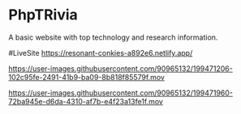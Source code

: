 # PhpTRivia
A basic website with top technology and research information.

#LiveSite
https://resonant-conkies-a892e6.netlify.app/



 



https://user-images.githubusercontent.com/90965132/199471206-102c95fe-2491-41b9-ba09-8b818f85579f.mov



https://user-images.githubusercontent.com/90965132/199471960-72ba945e-d6da-4310-af7b-e4f23a13fe1f.mov

